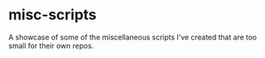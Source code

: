 # misc-scripts
A showcase of some of the miscellaneous scripts I've created that are too small for their own repos.
